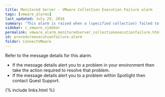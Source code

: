 ```yaml
---
title: ﻿Monitored Server - VMware Collection Execution Failure alarm
tags: [vmware_alarms]
last_updated: July 29, 2016
summary: "This alarm is raised when a (specified collection) failed to execute against the server."
sidebar: c_vmware_sidebar
permalink: vmware_alarm_monitoredserver_collectionexecutionfailure.html
id: procedureexecutionfailure.alarm
folder: ConnectVMware
---
```



Refer to the message details for this alarm.

* If the message details alert you to a problem in your environment then take the action required to resolve that problem.
* If the message details alert you to a problem within Spotlight then contact Quest Support.


{% include links.html %}
